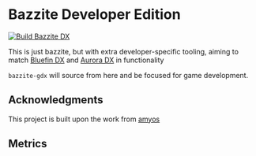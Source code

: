 # Bazzite Developer Edition

[![Build Bazzite DX](https://github.com/ublue-os/bazzite-dx/actions/workflows/build.yml/badge.svg)](https://github.com/ublue-os/bazzite-dx/actions/workflows/build.yml)

This is just bazzite, but with extra developer-specific tooling, aiming to match [Bluefin DX]() and [Aurora DX]() in functionality

`bazzite-gdx` will source from here and be focused for game development. 

## Acknowledgments

This project is built upon the work from [amyos](https://github.com/astrovm/amyos)

## Metrics

<!--
![Bazzite DX repobeats analytics](https://repobeats.axiom.co/api/embed/8bde34be4a2fcd7f506672742563f330d0b6b240.svg "Repobeats analytics image")

Please add a valid repobeats here!
-->
